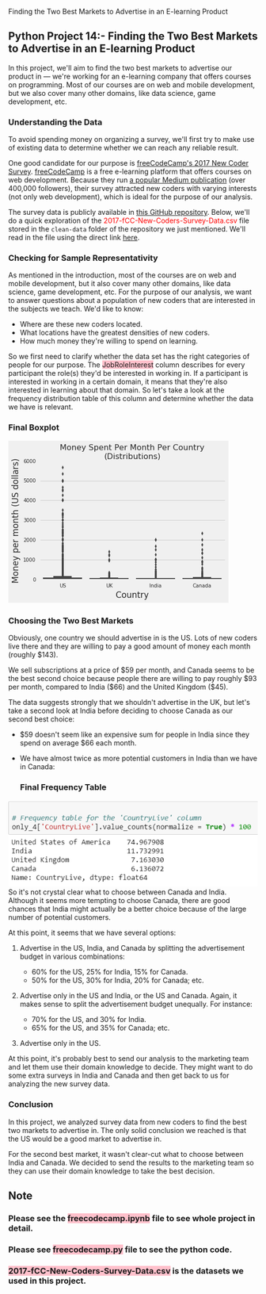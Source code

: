 Finding the Two Best Markets to Advertise in an E-learning Product

## Python Project 14:-  Finding the Two Best Markets to Advertise in an E-learning Product

In this project, we'll aim to find the two best markets to advertise our product in — we're working for an e-learning company that offers courses on programming. Most of our courses are on web and mobile development, but we also cover many other domains, like data science, game development, etc.

### Understanding the Data
To avoid spending money on organizing a survey, we'll first try to make use of existing data to determine whether we can reach any reliable result.

One good candidate for our purpose is [freeCodeCamp's 2017 New Coder Survey](https://www.freecodecamp.org/news/we-asked-20-000-people-who-they-are-and-how-theyre-learning-to-code-fff5d668969/). [freeCodeCamp](https://www.freecodecamp.org/) is a free e-learning platform that offers courses on web development. Because they run [a popular Medium publication](https://www.freecodecamp.org/news/) (over 400,000 followers), their survey attracted new coders with varying interests (not only web development), which is ideal for the purpose of our analysis.

The survey data is publicly available in [this GitHub repository](https://github.com/freeCodeCamp/2017-new-coder-survey). Below, we'll do a quick exploration of the <span style='color:Red'> 2017-fCC-New-Coders-Survey-Data.csv  </span> file stored in the `clean-data` folder of the repository we just mentioned. We'll read in the file using the direct link [here](https://raw.githubusercontent.com/freeCodeCamp/2017-new-coder-survey/master/clean-data/2017-fCC-New-Coders-Survey-Data.csv).

### Checking for Sample Representativity
As mentioned in the introduction, most of the courses are on web and mobile development, but it also cover many other domains, like data science, game development, etc. For the purpose of our analysis, we want to answer questions about a population of new coders that are interested in the subjects we teach. We'd like to know:

- Where are these new coders located.
- What locations have the greatest densities of new coders.
- How much money they're willing to spend on learning.

So we first need to clarify whether the data set has the right categories of people for our purpose. The <span style='background :Pink'>JobRoleInterest</span> column describes for every participant the role(s) they'd be interested in working in. If a participant is interested in working in a certain domain, it means that they're also interested in learning about that domain. So let's take a look at the frequency distribution table of this column and determine whether the data we have is relevant.

   ### Final Boxplot
<img src="image1.png">

### Choosing the Two Best Markets
Obviously, one country we should advertise in is the US. Lots of new coders live there and they are willing to pay a good amount of money each month (roughly \$143).

We sell subscriptions at a price of \$59 per month, and Canada seems to be the best second choice because people there are willing to pay roughly \$93 per month, compared to India (\$66) and the United Kingdom (\$45).

The data suggests strongly that we shouldn't advertise in the UK, but let's take a second look at India before deciding to choose Canada as our second best choice:

- $59 doesn't seem like an expensive sum for people in India since they spend on average \$66 each month.
- We have almost twice as more potential customers in India than we have in Canada:

     ### Final Frequency Table
<img src="image2.png">
So it's not crystal clear what to choose between Canada and India. Although it seems more tempting to choose Canada, there are good chances that India might actually be a better choice because of the large number of potential customers.

At this point, it seems that we have several options:

1. Advertise in the US, India, and Canada by splitting the advertisement budget in various combinations:
    - 60% for the US, 25% for India, 15% for Canada.
    - 50% for the US, 30% for India, 20% for Canada; etc.
    
2. Advertise only in the US and India, or the US and Canada. Again, it makes sense to split the advertisement budget unequally. For instance:
    - 70% for the US, and 30% for India.
    - 65% for the US, and 35% for Canada; etc.
    
3. Advertise only in the US.

At this point, it's probably best to send our analysis to the marketing team and let them use their domain knowledge to decide. They might want to do some extra surveys in India and Canada and then get back to us for analyzing the new survey data.

### Conclusion
In this project, we analyzed survey data from new coders to find the best two markets to advertise in. The only solid conclusion we reached is that the US would be a good market to advertise in.

For the second best market, it wasn't clear-cut what to choose between India and Canada. We decided to send the results to the marketing team so they can use their domain knowledge to take the best decision.

## Note
### Please see the <span style='background :pink'>freecodecamp.ipynb</span> file to see whole project in detail.
### Please see <span style='background :pink'>freecodecamp.py</span> file to see the python code.
### <span style='background :pink'>2017-fCC-New-Coders-Survey-Data.csv</span> is the datasets we used in this project.
